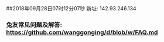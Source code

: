 ##2018年09月28日07时12分07秒 新址: 142.93.246.134
### 兔友常见问题及解答: https://github.com/wanggonging/d/blob/w/FAQ.md
